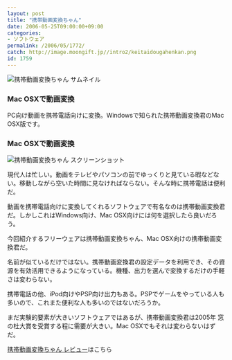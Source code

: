 ```yaml
---
layout: post
title: "携帯動画変換ちゃん"
date: 2006-05-25T09:00:00+09:00
categories:
- ソフトウェア
permalink: /2006/05/1772/
catch: http://image.moongift.jp//intro2/keitaidougahenkan.png
id: 1759
---
```

 ![携帯動画変換ちゃん サムネイル](http://image.moongift.jp/intro2/keitaidougahenkan.t.png "携帯動画変換ちゃん サムネイル")
  

### Mac OSXで動画変換
  
PC向け動画を携帯電話向けに変換。Windowsで知られた携帯動画変換君のMac OSX版です。  
<!--more-->  

### Mac OSXで動画変換
  

![携帯動画変換ちゃん スクリーンショット](http://image.moongift.jp//intro2/keitaidougahenkan.png "携帯動画変換ちゃん スクリーンショット")

  

現代人は忙しい。動画をテレビやパソコンの前でゆっくりと見ている暇などない。移動しながら空いた時間に見なければならない。そんな時に携帯電話は便利だ。

  

動画を携帯電話向けに変換してくれるソフトウェアで有名なのは携帯動画変換君だ。しかしこれはWindows向け、Mac OSX向けには何を選択したら良いだろう。

  

今回紹介するフリーウェアは携帯動画変換ちゃん、Mac OSX向けの携帯動画変換君だ。

  

名前が似ているだけではない。携帯動画変換君の設定データを利用でき、その資源を有効活用できるようになっている。機種、出力を選んで変換するだけの手軽さは変わらない。

  

携帯電話の他、iPod向けやPSP向け出力もある。PSPでゲームをやっている人も多いので、これまた便利な人も多いのではないだろうか。

  

まだ実験的要素が大きいソフトウェアではあるが、携帯動画変換君は2005年 窓の杜大賞を受賞する程に需要が大きい。Mac OSXでもそれは変わらないはずだ。

  

[携帯動画変換ちゃん レビュー](http://fw.moongift.jp/review/i-1774.html)はこちら

